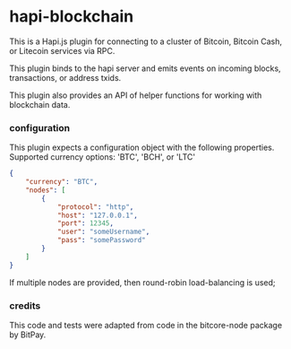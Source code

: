 # hapi-blockchain

This is a Hapi.js plugin for connecting to a cluster of Bitcoin, Bitcoin Cash, or Litecoin services via RPC.

This plugin binds to the hapi server and emits events on incoming blocks, transactions, or address txids.

This plugin also provides an API of helper functions for working with blockchain data.

### configuration

This plugin expects a configuration object with the following properties. Supported currency options: 'BTC', 'BCH', or 'LTC'

```json
{
    "currency": "BTC",
    "nodes": [
        {
            "protocol": "http",
            "host": "127.0.0.1",
            "port": 12345,
            "user": "someUsername",
            "pass": "somePassword"
        }
    ]
}

```

If multiple nodes are provided, then round-robin load-balancing is used;

### credits

This code and tests were adapted from code in the bitcore-node package by BitPay.

